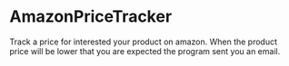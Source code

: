 # AmazonPriceTracker
Track a price for interested your product on amazon. When the product price will be lower that you are expected the program sent you an email. 
